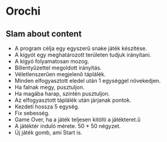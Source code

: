 # Orochi

## Slam about content
* A program célja egy egyszerű snake játék készítése.
* A kígyót egy meghatározott területen tudjuk irányítani.
* A kígyó folyamatosan mozog.
* Billentyűzettel megoldott irányítás.
* Véletlenszerűen megjelenő táplálék.
* Minden elfogyasztott eledel után 1 egységgel növekedjen.
* Ha falnak megy, pusztuljon.
* Ha magába harap, szintén pusztuljon.
* Az elfogyasztott táplálék után járjanak pontok.
* Kezdeti hossza 5 egység.
* Fix sebesség.
* Game Over, ha a játék teljesen kitölti a játékteret.ű
* A játéktér induló mérete. 50 * 50 négyzet.
* Új játék gomb, ami Start is. 